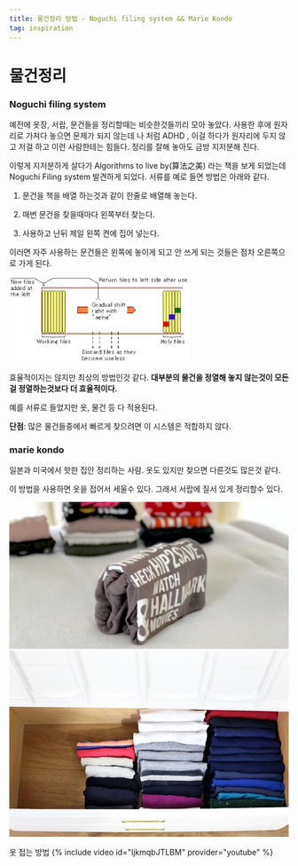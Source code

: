 ```yaml
---
title: 물건정리 방법 - Noguchi filing system && Marie Kondo
tag: inspiration
---
```




#                            물건정리

### Noguchi filing system

예전에 옷장, 서랍, 문건들을 정리할때는 비슷한것들끼리 모아 놓았다. 사용한 후에 원자리로 가져다 놓으면 문제가 되지 않는데 나 처럼 ADHD , 이걸 하다가 원자리에 두지 않고 저걸 하고 이런 사람한테는 힘들다.  정리를 잘해 놓아도 금방 지저분해 진다. 



이렇게 지저분하게 살다가 Algorithms to live by(算法之美) 라는 책을 보게 되었는데 Noguchi Filing system 발견하게 되었다. 서류를 예로 들면  방법은 아래와 같다.

1. 문건을 책을 배열 하는것과 같이 한줄로 배열해 놓는다.

2. 매번 문건을 찾을때마다 왼쪽부터 찾는다.

3. 사용하고 난뒤 제일 왼쪽 켠에 집어 넣는다. 

이러면 자주 사용하는 문건들은 왼쪽에 놓이게 되고 안 쓰게 되는 것들은 점차 오른쪽으로 가게 된다.

<img src="/assets/images/download.png" >

효율적이지는 않지만 최상의 방법인것 같다. **대부분의 물건을 정열해 놓지 않는것이 모든걸 정열하는것보다 더 효율적이다.**

예를 서류로 들었지만 옷, 물건 등 다 적용된다.

**단점**: 많은 물건들중에서 빠르게 찾으려면 이 시스템은 적합하지 않다.

### marie kondo

일본과 미국에서 핫한 집안 정리하는 사람. 옷도 있지만 찾으면 다른것도 많은것 같다.

이 방법을 사용하면 옷을 접어서 세울수 있다. 그래서 서랍에 질서 있게 정리할수 있다.

<img src="/assets/images/standing-hip-sweater.jpeg" >

<img src="/assets/images/The-KonMari-Method-Shirt-Drawer-680x453.jpeg" >



옷 접는 방법
{% include video id="IjkmqbJTLBM" provider="youtube" %}
